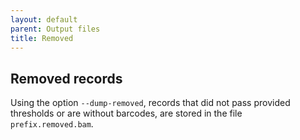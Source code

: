 ```yaml
---
layout: default
parent: Output files
title: Removed
---
```


## Removed records
Using the option `--dump-removed`, records that did not pass provided thresholds
or are without barcodes, are stored in the file `prefix.removed.bam`.
